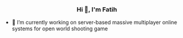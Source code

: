 <h3 align="center">Hi 👋, I'm Fatih</h3>

- 🔭 I’m currently working on server-based massive multiplayer online systems for open world shooting game

